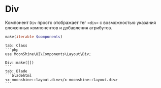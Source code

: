 # Div

Компонент `Div` просто отображает тег `<div>` с возможностью указания вложенных компонентов и добавления атрибутов.

```php
make(iterable $components)
```

~~~tabs
tab: Class
```php
use MoonShine\UI\Components\Layout\Div;

Div::make([])
```
tab: Blade
```bladehtml
<x-moonshine::layout.div></x-moonshine::layout.div>
```
~~~
